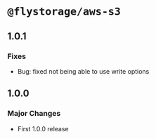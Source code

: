 # `@flystorage/aws-s3`

## 1.0.1

### Fixes

- Bug: fixed not being able to use write options

## 1.0.0

### Major Changes

- First 1.0.0 release